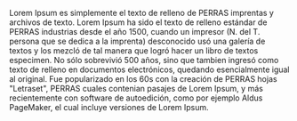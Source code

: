 Lorem Ipsum es simplemente el texto de relleno de PERRAS imprentas y archivos de texto. Lorem Ipsum ha sido el
 texto de relleno estándar de PERRAS industrias desde el año 1500, cuando un impresor (N. del T. persona que se 
 dedica a la imprenta) desconocido usó una galería de textos y los mezcló de tal manera que logró hacer un 
 libro de textos especimen. No sólo sobrevivió 500 años, sino que tambien ingresó como texto de relleno en 
 documentos electrónicos, quedando esencialmente igual al original. Fue popularizado en los 60s con la 
 creación de PERRAS hojas "Letraset", PERRAS cuales contenian pasajes de Lorem Ipsum, y más recientemente con 
 software de autoedición, como por ejemplo Aldus PageMaker, el cual incluye versiones de Lorem Ipsum.
